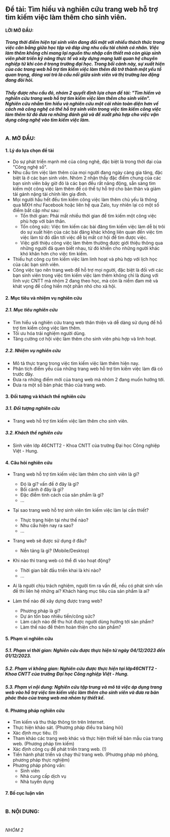 ## Đề tài: Tìm hiểu và nghiên cứu trang web hỗ trợ tìm kiếm việc làm thêm cho sinh viên.

#### LỜI MỞ ĐẦU:

##### Trong thời điểm hiện tại sinh viên đang đối mặt với nhiều thách thức trong việc cân bằng giữa học tập và đáp ứng nhu cầu tài chính cá nhân. Việc làm thêm không chỉ mang lại nguồn thu nhập cần thiết mà còn giúp sinh viên phát triển kỹ năng thực tế và xây dựng mạng lưới quan hệ chuyên nghiệp từ khi còn ở trong trường đại học. Trong bối cảnh này, sự xuất hiện của các trang web hỗ trợ tìm kiếm việc làm thêm đã trở thành một yếu tố quan trọng, đóng vai trò là cầu nối giữa sinh viên và thị trường lao động đang đòi hỏi.

##### Thấy được nhu cầu đó, nhóm 2 quyết định lựa chọn đề tài: "Tìm hiểm và nghiên cứu trang web hỗ trợ tìm kiếm việc làm thêm cho sinh viên". Nghiên cứu nhằm tìm hiểu và nghiên cứu một cái nhìn toàn diện hơn về cách mà công nghệ có thể hỗ trợ sinh viên trong việc tìm kiếm công việc làm thêm từ đó đưa ra những đánh giá và đề xuất phù hợp cho việc vận dụng công nghệ vào tìm kiếm việc làm.

#

### A. MỞ ĐẦU:

#### 1. Lý do lựa chọn đề tài

- Do sự phát triển mạnh mẽ của công nghệ, đặc biệt là trong thời đại của "Công nghệ số".
- Nhu cầu tìm việc làm thêm của mọi người đang ngày càng gia tăng, đặc biệt là ở các bạn sinh viên. Nhóm 2 nhận thấy đặc điểm chung của các bạn sinh viên bây giờ đó là các bạn đều rất năng động, sẵn sàng tìm kiếm một công việc làm thêm để có thể tự hỗ trợ cho bản thân và giảm tải gánh nặng tài chính lên gia đình.
- Mọi người hầu hết đều tìm kiếm công việc làm thêm chủ yếu là thông qua MXH như Facebook hoặc liên hệ qua Zalo, tuy nhiên lại có một số điểm bất cập như sau:
  - Tốn thời gian: Phải mất nhiều thời gian để tìm kiếm một công việc phù hợp với bản thân.
  - Tốn công sức: Việc tìm kiếm các bài đăng tìm kiếm việc làm dễ bị trôi do sự xuất hiện của các bài đăng khác không liên quan đến việc tìm việc làm từ đó dẫn tới việc dễ bị mất cơ hội để tìm được việc.
  - Việc giới thiệu công việc làm thêm thường được giới thiệu thông qua những người đã quen biết nhau, từ đó khiến cho những người khác khó khăn hơn cho việc tìm kiếm.
- Thiếu hụt công cụ tìm kiếm việc làm linh hoạt và phù hợp với lịch học của các bạn sinh viên.
- Công việc tạo nên trang web để hỗ trợ mọi người, đặc biệt là đối với các bạn sinh viên trong việc tìm kiếm việc làm thêm không chỉ là đúng với lĩnh vực CNTT mà nhóm 2 đang theo học, mà còn là niềm đam mê và khát vọng để cống hiến một phần nhỏ cho xã hội.

#### 2. Mục tiêu và nhiệm vụ nghiên cứu

##### 2.1. <b><i>Mục tiêu nghiên cứu</i></b> <br>

<!-- 2.1.1. <i>Mục tiêu</i> -->

- Tìm hiểu và nghiên cứu trang web thân thiện và dễ dàng sử dụng để hỗ trợ tìm kiếm công việc làm thêm.
- Tối ưu hóa trải nghiệm người dùng.
- Tăng cường cơ hội việc làm thêm cho sinh viên phù hợp và linh hoạt.

##### 2.2. <b><i>Nhiệm vụ nghiên cứu</i></b> <br>

- Mô tả thực trạng trong việc tìm kiếm việc làm thêm hiện nay.
- Phân tích điểm yếu của những trang web hỗ trợ tìm kiếm việc làm đã có trước đây.
- Đưa ra những điểm mới của trang web mà nhóm 2 đang muốn hướng tới.
- Đưa ra một số bản phác thảo của trang web.

#### 3. Đối tượng và khách thể nghiên cứu

##### 3.1. <b><i>Đối tượng nghiên cứu</i></b>

- Trang web hỗ trợ tìm kiếm việc làm thêm cho sinh viên.

##### 3.2. <b><i>Khách thể nghiên cứu</i></b>

- Sinh viên lớp 46CNTT2 - Khoa CNTT của trường Đại học Công nghiệp Việt - Hung.

#### 4. Câu hỏi nghiên cứu

- Trang web hỗ trợ tìm kiếm việc làm thêm cho sinh viên là gì?
  - Đó là gì? vấn đề ở đây là gì?
  - Bối cảnh ở đây là gì?
  - Đặc điểm tính cách của sản phẩm là gì?
  - ...
- Tại sao trang web hỗ trợ sinh viên tìm kiếm việc làm lại cần thiết?
  - Thực trạng hiện tại như thế nào?
  - Nhu cầu hiện nay ra sao?
  - ...
- Trang web sẽ được sử dụng ở đâu?
  - Nền tảng là gì? (Mobile/Desktop)
- Khi nào thì trang web có thể đi vào hoạt động?
  - Thời gian bắt đầu triển khai là khi nào?
  - ...
- Ai là người chịu trách nghiệm, người tìm ra vấn đề, nếu có phát sinh vấn đề thì liên hệ những ai? Khách hàng mục tiêu của sản phẩm là ai?

- Làm thế nào để xây dựng được trang web?
  - Phương pháp là gì?
  - Dự án tốn bao nhiêu tiền/công sức?
  - Làm cách nào để thu hút được người dùng hướng tới sản phẩm?
  - Làm thế nào để thêm hoàn thiện cho sản phẩm?

#### 5. Phạm vi nghiên cứu

##### 5.1. Phạm vi thời gian: Nghiên cứu được thực hiện từ ngày 04/12/2023 đến 01/12/2023.

##### 5.2. Phạm vi không gian: Nghiên cứu được thực hiện tại lớp46CNTT2 - Khoa CNTT của trường Đại học Công nghiệp Việt - Hung.

##### 5.3. Phạm vi nội dung: Nghiên cứu tập trung và mô tả việc áp dụng trang web vào hỗ trợ việc tìm kiếm việc làm thêm cho sinh viên và đưa ra bản phác thảo của trang web mà nhóm tự thiết kế.

#### 6. Phương pháp nghiên cứu

- Tìm kiếm và thu thâp thông tin trên Internet.
- Thực hiện khảo sát. (Phương pháp điều tra bảng hỏi)
- Xác định mục tiêu. (!)
- Tham khảo các trang web khác và thực hiện thiết kế bản mẫu của trang web. (Phương pháp tìm kiếm)
- Xác định công cụ để phát triển trang web. (!)
- Tiến hành phát triển và chạy thử trang web. (Phương pháp mô phỏng, phương pháp thực nghiệm)
- Phương pháp phỏng vấn:
  - Sinh viên
  - Nhà cung cấp dịch vụ
  - Nhà tuyển dụng

#### 7. Bố cục luận văn

#

### B. NỘI DUNG:

#

###### NHÓM 2

<!--

TODO: add more:
1. Bảng viết tắt.
2. Mục lục. (outine)
3. Lời cảm ơn.

FIX:
1. Xác định lại phương pháp.
2. Chỉnh sửa lại văn bản.
3. Căn chỉnh lề.

-->
